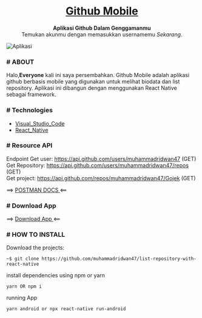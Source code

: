 
<h1 align="center">
	<a href="https://drive.google.com/file/d/1H4V1AJJsKY_lFWgNG1U9kxgbqpiqgBJW/view">
		Github Mobile
	</a>
</h1>

<p align="center">
	<strong>Aplikasi Github Dalam Genggamanmu</strong><br>
	 Temukan akunmu dengan memasukkan usernamemu <i>Sekarang</i>.
</p>


![Aplikasi](https://user-images.githubusercontent.com/69374541/104231678-e6862f00-5481-11eb-8fda-a6ed3e1606be.png)



### # ABOUT

Halo,<strong>Everyone</strong> kali ini saya persembahkan.
Github Mobile adalah aplikasi github berbasis mobile yang digunakan untuk melihat biodata dan list repository. Aplikasi ini dibangun dengan menggunakan React Native sebagai framework.

### # Technologies

- [Visual_Studio_Code](https://code.visualstudio.com/)
- [React_Native](https://reactnative.dev/)


### # Resource API
Endpoint
Get user: https://api.github.com/users/muhammadridwan47 (GET)
<br/>
Get Repository: https://api.github.com/users/muhammadridwan47/repos (GET)
<br/>
Get project: https://api.github.com/repos/muhammadridwan47/Gojek (GET)
<br/>

==>
<a href="https://documenter.getpostman.com/view/7644260/TVzRGdap#f2aea20a-1eba-47a1-90e1-222111b2f705">
 	POSTMAN DOCS
</a>
<==


### # Download App
==>
<a href="https://drive.google.com/file/d/1H4V1AJJsKY_lFWgNG1U9kxgbqpiqgBJW/view">
 	Download App
</a>
<==


### # HOW TO INSTALL


Download the projects:

```
~$ git clone https://github.com/muhammadridwan47/list-repository-with-react-native
```

install dependencies using npm or yarn   
```
yarn OR npm i
```

running App
```
yarn android or npx react-native run-android
```


